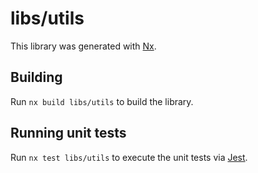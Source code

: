 # libs/utils

This library was generated with [Nx](https://nx.dev).

## Building

Run `nx build libs/utils` to build the library.

## Running unit tests

Run `nx test libs/utils` to execute the unit tests via [Jest](https://jestjs.io).
